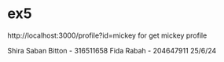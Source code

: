 # ex5

http://localhost:3000/profile?id=mickey for get mickey profile

Shira Saban Bitton - 316511658
Fida Rabah - 204647911
25/6/24
